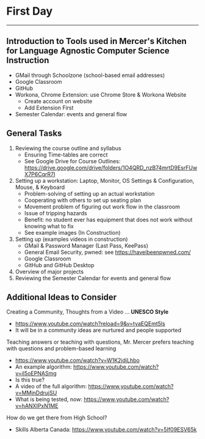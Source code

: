 # First Day
---
## Introduction to Tools used in Mercer's Kitchen for Language Agnostic Computer Science Instruction
- GMail through Schoolzone (school-based email addresses)
- Google Classroom
- GitHub
- Workona, Chrome Extension: use Chrome Store & Workona Website
   - Create account on website
   - Add Extension First
- Semester Calendar: events and general flow

## General Tasks
1. Reviewing the course outline and syllabus
   - Ensuring Time-tables are correct
   - See Google Drive for Course Outlines: https://drive.google.com/drive/folders/1O4QRD_nzB74mrtD9EsrFUwX7P6CqrR7I
2. Setting up a workstation: Laptop, Monitor, OS Settings & Configuration, Mouse, & Keyboard
   - Problem-solving of setting up an actual workstation
   - Cooperating with others to set up seating plan
   - Movement problem of figuring out work flow in the classroom
   - Issue of tripping hazards
   - Benefit: no student ever has equipment that does not work without knowing what to fix
   - See example images (In Construction)
3. Setting up (examples videos in construction)
   - GMail & Password Manager (Last Pass, KeePass)
   - General Email Security, pwned: see https://haveibeenpwned.com/
   - Google Classroom
   - GitHub and GitHub Desktop
4. Overview of major projects
5. Reviewing the Semester Calendar for events and general flow

## Additional Ideas to Consider
Creating a Community, Thoughts from a Video ... **UNESCO Style**
- https://www.youtube.com/watch?reload=9&v=tyaEQEmt5ls
- It will be in a community ideas are nurtured and people supported

Teaching answers or teaching with questions, Mr. Mercer prefers teaching with questions and problem-based learning
- https://www.youtube.com/watch?v=W1K2jdjLhbo
- An example algorithm: https://www.youtube.com/watch?v=il5oEPNASmg
- Is this true?
- A video of the full algorithm: https://www.youtube.com/watch?v=MMjnDdrujSU
- What is being tested, now: https://www.youtube.com/watch?v=hANXIPxN1ME

How do we get there from High School?
- Skills Alberta Canada: https://www.youtube.com/watch?v=5If09ESV65k
